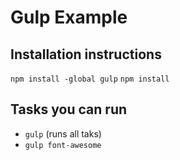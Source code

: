 # Gulp Example

## Installation instructions
`npm install -global gulp`
`npm install`

## Tasks you can run
- `gulp` (runs all taks)
- `gulp font-awesome`


